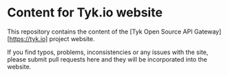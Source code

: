 # Content for Tyk.io website

This repository contains the content of the [Tyk Open Source API Gateway][https://tyk.io] project website.

If you find typos, problems, inconsistencies or any issues with the site, please submit pull requests here and they will be incorporated into the website.


